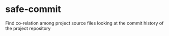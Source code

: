 # safe-commit
Find co-relation among project source files looking at the commit history of the project repository

